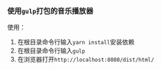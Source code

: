 ### 使用`gulp`打包的音乐播放器

使用：
1. 在根目录命令行输入`yarn install`安装依赖
2. 在根目录命令行输入`gulp`
2. 在浏览器打开`http://localhost:8080/dist/html/`
